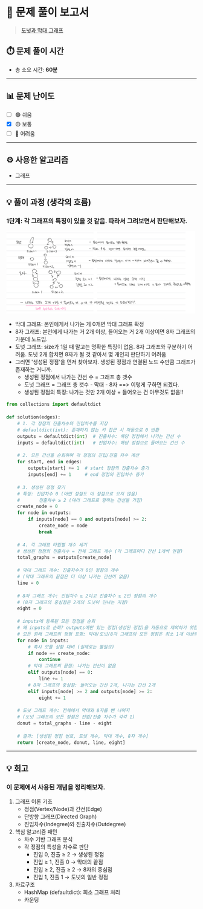# 📝 문제 풀이 보고서 
> [도넛과 막대 그래프](https://school.programmers.co.kr/learn/courses/30/lessons/258711)

## ⏱️ 문제 풀이 시간
- 총 소요 시간: **60분**

---

## 📊 문제 난이도
- [ ] 🟢 쉬움
- [x] 🟡 보통
- [ ] 🔴 어려움

---

## ⚙️ 사용한 알고리즘
- 그래프

---

## 💡 풀이 과정 (생각의 흐름)
### 1단계: 각 그래프의 특징이 있을 것 같음. 따라서 그려보면서 판단해보자.

<img src="/images/pro258711.jpeg" width="500px" />

- 막대 그래프: 본인에게서 나가는 게 0개면 막대 그래프 확정 
- 8자 그래프: 본인에게 나가는 거 2개 이상, 들어오는 거 2개 이상이면 8자 그래프의 가운데 노드임.
- 도넛 그래프: size가 1일 때 말고는 명확한 특징이 없음. 8자 그래프와 구분하기 어려움. 도넛 2개 합치면 8자가 될 것 같아서 몇 개인지 판단하기 어려움
- 그러면 '생성된 정점'을 먼저 찾아보자. 생성된 정점과 연결된 노드 수만큼 그래프가 존재하는 거니까.
    - 생성된 정점에서 나가는 간선 수 = 그래프 총 갯수
    - 도넛 그래프 = 그래프 총 갯수 - 막대 - 8자 ==> 이렇게 구하면 되겠다.
    - 생성된 정점의 특징: 나가는 것만 2개 이상 + 들어오는 건 아무것도 없음!!

```python
from collections import defaultdict

def solution(edges):
    # 1. 각 정점의 진출차수와 진입차수를 저장
    # defaultdict(int): 존재하지 않는 키 접근 시 자동으로 0 반환
    outputs = defaultdict(int)  # 진출차수: 해당 정점에서 나가는 간선 수
    inputs = defaultdict(int)   # 진입차수: 해당 정점으로 들어오는 간선 수
    
    # 2. 모든 간선을 순회하며 각 정점의 진입/진출 차수 계산
    for start, end in edges:
        outputs[start] += 1  # start 정점의 진출차수 증가
        inputs[end] += 1     # end 정점의 진입차수 증가
    
    # 3. 생성된 정점 찾기
    # 특징: 진입차수 0 (어떤 정점도 이 정점으로 오지 않음)
    #       진출차수 ≥ 2 (여러 그래프로 향하는 간선을 가짐)
    create_node = 0
    for node in outputs:
        if inputs[node] == 0 and outputs[node] >= 2:
            create_node = node
            break
    
    # 4. 각 그래프 타입별 개수 세기
    # 생성된 정점의 진출차수 = 전체 그래프 개수 (각 그래프마다 간선 1개씩 연결)
    total_graphs = outputs[create_node]
    
    # 막대 그래프 개수: 진출차수가 0인 정점의 개수
    # (막대 그래프의 끝점은 더 이상 나가는 간선이 없음)
    line = 0
    
    # 8자 그래프 개수: 진입차수 ≥ 2이고 진출차수 ≥ 2인 정점의 개수
    # (8자 그래프의 중심점은 2개의 도넛이 만나는 지점)
    eight = 0
    
    # inputs에 등록된 모든 정점을 순회
    # 왜 inputs로 순회? outputs에만 있는 정점(생성된 정점)을 자동으로 제외하기 위함
    # 모든 원래 그래프의 정점 포함: 막대/도넛/8자 그래프의 모든 정점은 최소 1개 이상의 진입 간선이 있음
    for node in inputs:
        # 혹시 모를 상황 대비 (실제로는 불필요)
        if node == create_node:  
            continue
        # 막대 그래프의 끝점: 나가는 간선이 없음
        elif outputs[node] == 0:
            line += 1
        # 8자 그래프의 중심점: 들어오는 간선 2개, 나가는 간선 2개
        elif inputs[node] >= 2 and outputs[node] >= 2:
            eight += 1
    
    # 도넛 그래프 개수: 전체에서 막대와 8자를 뺀 나머지
    # (도넛 그래프의 모든 정점은 진입/진출 차수가 각각 1)
    donut = total_graphs - line - eight
    
    # 결과: [생성된 정점 번호, 도넛 개수, 막대 개수, 8자 개수]
    return [create_node, donut, line, eight]
```

---

## 💡  회고
### 이 문제에서 사용된 개념을 정리해보자.
1. 그래프 이론 기초
    - 정점(Vertex/Node)과 간선(Edge)
    - 단방향 그래프(Directed Graph)
    - 진입차수(Indegree)와 진출차수(Outdegree)
2. 핵심 알고리즘 패턴
    - 차수 기반 그래프 분석
    - 각 정점의 특성을 차수로 판단
        - 진입 0, 진출 ≥ 2 → 생성된 정점
        - 진입 ≥ 1, 진출 0 → 막대의 끝점
        - 진입 ≥ 2, 진출 ≥ 2 → 8자의 중심점
        - 진입 1, 진출 1 → 도넛의 일반 정점
3. 자료구조
    - HashMap (defaultdict): 희소 그래프 처리
    - 카운팅

